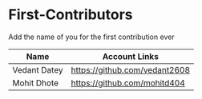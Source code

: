 # First-Contributors
Add the name of you for the first contribution ever

| Name  | Account Links |
| ------------- | ------------- |
|Vedant Datey |https://github.com/vedant2608|
|Mohit Dhote |https://github.com/mohitd404|
